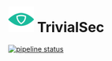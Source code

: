# <img src="/assets/icon-512x512.png"  width="52" height="52"> TrivialSec

[![pipeline status](http://gitlab.langton.cloud/trivialsec/workers/badges/master/pipeline.svg)](http://gitlab.langton.cloud/trivialsec/workers/commits/master)
